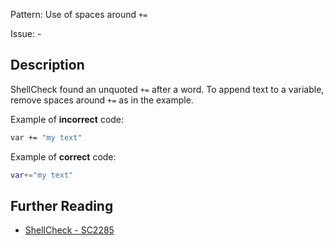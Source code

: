 Pattern: Use of spaces around `+=`

Issue: -

## Description

ShellCheck found an unquoted `+=` after a word. To append text to a variable, remove spaces around `+=` as in the example.

Example of **incorrect** code:

```sh
var += "my text"
```

Example of **correct** code:

```sh
var+="my text"
```

## Further Reading

* [ShellCheck - SC2285](https://github.com/koalaman/shellcheck/wiki/SC2285)
